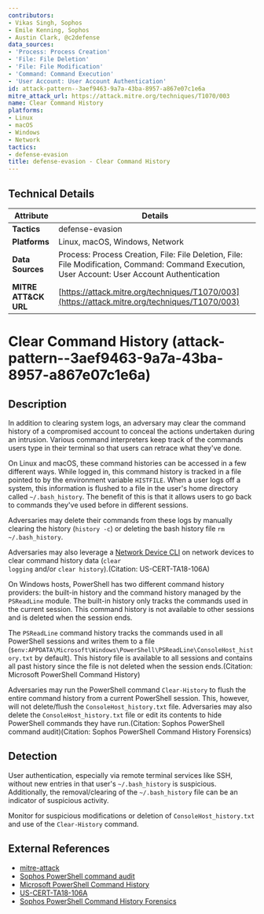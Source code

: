```yaml
---
contributors:
- Vikas Singh, Sophos
- Emile Kenning, Sophos
- Austin Clark, @c2defense
data_sources:
- 'Process: Process Creation'
- 'File: File Deletion'
- 'File: File Modification'
- 'Command: Command Execution'
- 'User Account: User Account Authentication'
id: attack-pattern--3aef9463-9a7a-43ba-8957-a867e07c1e6a
mitre_attack_url: https://attack.mitre.org/techniques/T1070/003
name: Clear Command History
platforms:
- Linux
- macOS
- Windows
- Network
tactics:
- defense-evasion
title: defense-evasion - Clear Command History
---
```


## Technical Details

| Attribute | Details |
|-----------|----------|
| **Tactics** | defense-evasion |
| **Platforms** | Linux, macOS, Windows, Network |
| **Data Sources** | Process: Process Creation, File: File Deletion, File: File Modification, Command: Command Execution, User Account: User Account Authentication |
| **MITRE ATT&CK URL** | [https://attack.mitre.org/techniques/T1070/003](https://attack.mitre.org/techniques/T1070/003) |

# Clear Command History (attack-pattern--3aef9463-9a7a-43ba-8957-a867e07c1e6a)

## Description
In addition to clearing system logs, an adversary may clear the command history of a compromised account to conceal the actions undertaken during an intrusion. Various command interpreters keep track of the commands users type in their terminal so that users can retrace what they've done.

On Linux and macOS, these command histories can be accessed in a few different ways. While logged in, this command history is tracked in a file pointed to by the environment variable <code>HISTFILE</code>. When a user logs off a system, this information is flushed to a file in the user's home directory called <code>~/.bash_history</code>. The benefit of this is that it allows users to go back to commands they've used before in different sessions.

Adversaries may delete their commands from these logs by manually clearing the history (<code>history -c</code>) or deleting the bash history file <code>rm ~/.bash_history</code>.  

Adversaries may also leverage a [Network Device CLI](https://attack.mitre.org/techniques/T1059/008) on network devices to clear command history data (<code>clear logging</code> and/or <code>clear history</code>).(Citation: US-CERT-TA18-106A)

On Windows hosts, PowerShell has two different command history providers: the built-in history and the command history managed by the <code>PSReadLine</code> module. The built-in history only tracks the commands used in the current session. This command history is not available to other sessions and is deleted when the session ends.

The <code>PSReadLine</code> command history tracks the commands used in all PowerShell sessions and writes them to a file (<code>$env:APPDATA\Microsoft\Windows\PowerShell\PSReadLine\ConsoleHost_history.txt</code> by default). This history file is available to all sessions and contains all past history since the file is not deleted when the session ends.(Citation: Microsoft PowerShell Command History)

Adversaries may run the PowerShell command <code>Clear-History</code> to flush the entire command history from a current PowerShell session. This, however, will not delete/flush the <code>ConsoleHost_history.txt</code> file. Adversaries may also delete the <code>ConsoleHost_history.txt</code> file or edit its contents to hide PowerShell commands they have run.(Citation: Sophos PowerShell command audit)(Citation: Sophos PowerShell Command History Forensics)

## Detection
User authentication, especially via remote terminal services like SSH, without new entries in that user's <code>~/.bash_history</code> is suspicious. Additionally, the removal/clearing of the <code>~/.bash_history</code> file can be an indicator of suspicious activity.

Monitor for suspicious modifications or deletion of <code>ConsoleHost_history.txt</code> and use of the <code>Clear-History</code> command.

## External References
- [mitre-attack](https://attack.mitre.org/techniques/T1070/003)
- [Sophos PowerShell command audit](https://community.sophos.com/products/intercept/early-access-program/f/live-discover-response-queries/121529/live-discover---powershell-command-audit)
- [Microsoft PowerShell Command History](https://docs.microsoft.com/en-us/powershell/module/microsoft.powershell.core/about/about_history?view=powershell-7)
- [US-CERT-TA18-106A](https://www.us-cert.gov/ncas/alerts/TA18-106A)
- [Sophos PowerShell Command History Forensics](https://community.sophos.com/products/malware/b/blog/posts/powershell-command-history-forensics)

